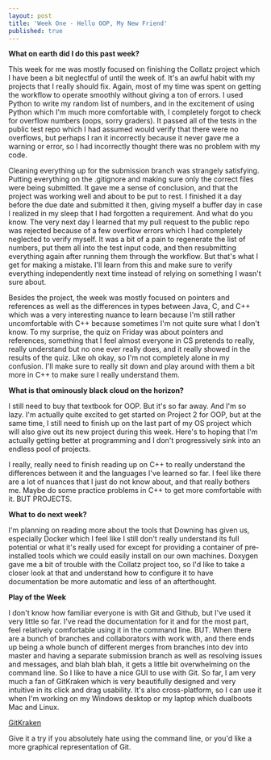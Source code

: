 ```yaml
---
layout: post
title: 'Week One - Hello OOP, My New Friend'
published: true
---
```

**What on earth did I do this past week?**

This week for me was mostly focused on finishing the Collatz project which I have been a bit neglectful of until the week of. It's an awful habit with my projects that I really should fix. Again, most of my time was spent on getting the workflow to operate smoothly without giving a ton of errors. I used Python to write my random list of numbers, and in the excitement of using Python which I'm much more comfortable with, I completely forgot to check for overflow numbers (oops, sorry graders). It passed all of the tests in the public test repo which I had assumed would verify that there were no overflows, but perhaps I ran it incorrectly because it never gave me a warning or error, so I had incorrectly thought there was no problem with my code.

Cleaning everything up for the submission branch was strangely satisfying. Putting everything on the .gitignore and making sure only the correct files were being submitted. It gave me a sense of conclusion, and that the project was working well and about to be put to rest. I finished it a day before the due date and submitted it then, giving myself a buffer day in case I realized in my sleep that I had forgotten a requirement. And what do you know. The very next day I learned that my pull request to the public repo was rejected because of a few overflow errors which I had completely neglected to verify myself. It was a bit of a pain to regenerate the list of numbers, put them all into the test input code, and then resubmitting everything again after running them through the workflow. But that's what I get for making a mistake. I'll learn from this and make sure to verify everything independently next time instead of relying on something I wasn't sure about. 

Besides the project, the week was mostly focused on pointers and references as well as the differences in types between Java, C, and C++ which was a very interesting nuance to learn because I'm still rather uncomfortable with C++ because sometimes I'm not quite sure what I don't know. To my surprise, the quiz on Friday was about pointers and references, something that I feel almost everyone in CS pretends to really, really understand but no one ever really does, and it really showed in the results of the quiz. Like oh okay, so I'm not completely alone in my confusion. I'll make sure to really sit down and play around with them a bit more in C++ to make sure I really understand them. 

**What is that ominously black cloud on the horizon?**

I still need to buy that textbook for OOP. But it's so far away. And I'm so lazy. I'm actually quite excited to get started on Project 2 for OOP, but at the same time, I still need to finish up on the last part of my OS project which will also give out its new project during this week. Here's to hoping that I'm actually getting better at programming and I don't progressively sink into an endless pool of projects. 

I really, really need to finish reading up on C++ to really understand the differences between it and the languages I've learned so far. I feel like there are a lot of nuances that I just do not know about, and that really bothers me. Maybe do some practice problems in C++ to get more comfortable with it. BUT PROJECTS.

**What to do next week?**

I'm planning on reading more about the tools that Downing has given us, especially Docker which I feel like I still don't really understand its full potential or what it's really used for except for providing a container of pre-installed tools which we could easily install on our own machines. Doxygen gave me a bit of trouble with the Collatz project too, so I'd like to take a closer look at that and understand how to configure it to have documentation be more automatic and less of an afterthought.

**Play of the Week**

I don't know how familiar everyone is with Git and Github, but I've used it very little so far. I've read the documentation for it and for the most part, feel relatively comfortable using it in the command line. BUT. When there are a bunch of branches and collaborators with work with, and there ends up being a whole bunch of different merges from branches into dev into master and having a separate submission branch as well as resolving issues and messages, and blah blah blah, it gets a little bit overwhelming on the command line. So I like to have a nice GUI to use with Git. So far, I am very much a fan of GitKraken which is very beautifully designed and very intuitive in its click and drag usability. It's also cross-platform, so I can use it when I'm working on my Windows desktop or my laptop which dualboots Mac and Linux.

[GitKraken](https://www.gitkraken.com)

Give it a try if you absolutely hate using the command line, or you'd like a more graphical representation of Git.
